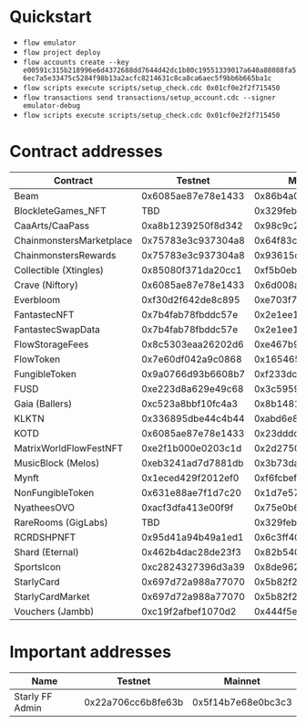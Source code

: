 # Quickstart

* `flow emulator`
* `flow project deploy`
* `flow accounts create --key e00591c315b218996e6d4372688dd7644d42dc1b80c19551339017a640a88088fa56ec7a5e33475c5284f98b13a2acfc8214631c8ca8ca6aec5f9bb6b665ba1c`
* `flow scripts execute scripts/setup_check.cdc 0x01cf0e2f2f715450`
* `flow transactions send transactions/setup_account.cdc --signer emulator-debug`
* `flow scripts execute scripts/setup_check.cdc 0x01cf0e2f2f715450`

# Contract addresses

| Contract                 | Testnet            | Mainnet            |
| ------------------------ | ------------------ | ------------------ |
| Beam                     | 0x6085ae87e78e1433 | 0x86b4a0010a71cfc3 |
| BlockleteGames_NFT       | TBD                | 0x329feb3ab062d289 |
| CaaArts/CaaPass          | 0xa8b1239250f8d342 | 0x98c9c2e548b84d31 |
| ChainmonstersMarketplace | 0x75783e3c937304a8 | 0x64f83c60989ce555 |
| ChainmonstersRewards     | 0x75783e3c937304a8 | 0x93615d25d14fa337 |
| Collectible (Xtingles)   | 0x85080f371da20cc1 | 0xf5b0eb433389ac3f |
| Crave (Niftory)          | 0x6085ae87e78e1433 | 0x6d008a788fc27265 |
| Everbloom                | 0xf30d2f642de8c895 | 0xe703f7fee6400754 |
| FantastecNFT             | 0x7b4fab78fbddc57e | 0x2e1ee1e7a96826ce |
| FantastecSwapData        | 0x7b4fab78fbddc57e | 0x2e1ee1e7a96826ce |
| FlowStorageFees          | 0x8c5303eaa26202d6 | 0xe467b9dd11fa00df |
| FlowToken                | 0x7e60df042a9c0868 | 0x1654653399040a61 |
| FungibleToken            | 0x9a0766d93b6608b7 | 0xf233dcee88fe0abe |
| FUSD                     | 0xe223d8a629e49c68 | 0x3c5959b568896393 |
| Gaia (Ballers)           | 0xc523a8bbf10fc4a3 | 0x8b148183c28ff88f |
| KLKTN                    | 0x336895dbe44c4b44 | 0xabd6e80be7e9682c |
| KOTD                     | 0x6085ae87e78e1433 | 0x23dddd854fcc8c6f |
| MatrixWorldFlowFestNFT   | 0xe2f1b000e0203c1d | 0x2d2750f240198f91 |
| MusicBlock (Melos)       | 0xeb3241ad7d7881db | 0x3b73da28c2a82eef |
| Mynft                    | 0x1eced429f2012ef0 | 0xf6fcbef550d97aa5 |
| NonFungibleToken         | 0x631e88ae7f1d7c20 | 0x1d7e57aa55817448 |
| NyatheesOVO              | 0xacf3dfa413e00f9f | 0x75e0b6de94eb05d0 |
| RareRooms (GigLabs)      | TBD                | 0x329feb3ab062d289 |
| RCRDSHPNFT               | 0x95d41a94b49a1ed1 | 0x6c3ff40b90b928ab |
| Shard (Eternal)          | 0x462b4dac28de23f3 | 0x82b54037a8f180cf |
| SportsIcon               | 0xc2824327396d3a39 | 0x8de96244f54db422 |
| StarlyCard               | 0x697d72a988a77070 | 0x5b82f21c0edf76e3 |
| StarlyCardMarket         | 0x697d72a988a77070 | 0x5b82f21c0edf76e3 |
| Vouchers (Jambb)         | 0xc19f2afbef1070d2 | 0x444f5ea22c6ea12c |

# Important addresses

| Name                     | Testnet            | Mainnet            |
| ------------------------ | ------------------ | ------------------ |
| Starly FF Admin          | 0x22a706cc6b8fe63b | 0x5f14b7e68e0bc3c3 |
